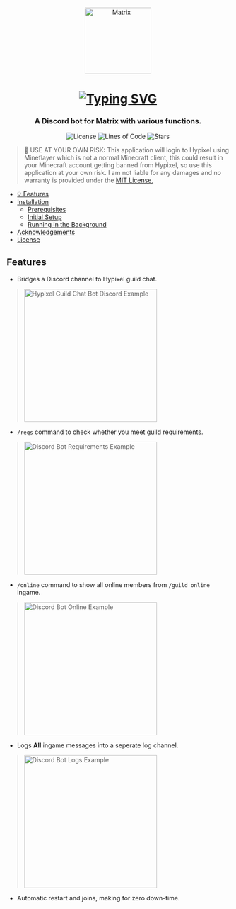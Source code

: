 <br />
<p align="center">
  <a href="https://discord.gg/hk">
    <img src="https://raw.githubusercontent.com/BridgeSenseMC/Matrix-Link/main/.github/assets/img/Matrix%20Logo%20Full.png" alt="Matrix" width="150" height="auto">
  </a>
</p>
  <h1 align="center">
   <a href="https://git.io/typing-svg"><img src="https://readme-typing-svg.herokuapp.com?font=Permanent+Marker&size=40&pause=1000&color=FDDE35&center=true&vCenter=true&width=435&lines=Matrix+Link" alt="Typing SVG" /></a>
  </h1>
  
<h3 align="center">
  A Discord bot for Matrix with various functions.
  <br />
</h3>

<p align="center">
  <img alt="License" src="https://img.shields.io/github/license/BridgeSenseMC/Matrix-Link?color=yellow&style=for-the-badge">
  <img alt="Lines of Code" src="https://img.shields.io/tokei/lines/github/BridgeSenseMC/Matrix-Link?color=yellow&style=for-the-badge">
  <img alt="Stars" src="https://img.shields.io/github/languages/code-size/BridgeSenseMC/Matrix-Link?color=yellow&style=for-the-badge">
</p>

> 🚨 USE AT YOUR OWN RISK:
> This application will login to Hypixel using Mineflayer which is not a normal Minecraft client, this could result in your Minecraft account getting banned from Hypixel, so use this application at your own risk. I am not liable for any damages and no warranty is provided under the [MIT License.](https://github.com/BridgeSenseMC/Matrix-Link/blob/master/LICENSE)

-  [💡 Features](#Features)
-  [Installation](#installation)
   -  [Prerequisites](#prerequisites)
   -  [Initial Setup](#initial-setup)
   -  [Running in the Background](#running-in-the-background)
-  [Acknowledgements](#acknowledgements)
-  [License](#license)

## Features

-  Bridges a Discord channel to Hypixel guild chat.
> <img src="https://raw.githubusercontent.com/BridgeSenseMC/Matrix-Link/main/.github/assets/img/Discord.png" alt="Hypixel Guild Chat Bot Discord Example" width="300" height="auto">
-  `/reqs` command to check whether you meet guild requirements.
> <img src="https://raw.githubusercontent.com/BridgeSenseMC/Matrix-Link/main/.github/assets/img/Requirements.png" alt="Discord Bot Requirements Example" width="300" height="auto">
-  `/online` command to show all online members from `/guild online` ingame.
> <img src="https://raw.githubusercontent.com/BridgeSenseMC/Matrix-Link/main/.github/assets/img/Online.png" alt="Discord Bot Online Example" width="300" height="auto">
-  Logs **All** ingame messages into a seperate log channel.
> <img src="https://raw.githubusercontent.com/BridgeSenseMC/Matrix-Link/main/.github/assets/img/Logs.png" alt="Discord Bot Logs Example" width="300" height="auto">
-  Automatic restart and joins, making for zero down-time.
